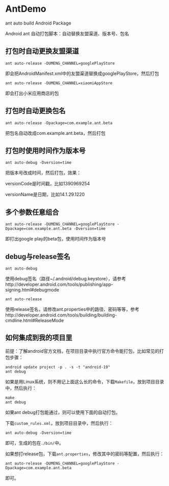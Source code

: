 AntDemo
=======

ant auto build Android Package

Android ant 自动打包脚本：自动替换友盟渠道、版本号、包名


打包时自动更换友盟渠道
----------------------

    ant auto-release -DUMENG_CHANNEL=googlePlayStore

即会把AndroidManifest.xml中的友盟渠道替换成googlePlayStore，然后打包

    ant auto-release -DUMENG_CHANNEL=xiaomiAppStore

即会打出小米应用商店的包


打包时自动更换包名
------------------

    ant auto-release -Dpackage=com.example.ant.beta

把包名自动改成com.example.ant.beta，然后打包


打包时使用时间作为版本号
------------------

    ant auto-debug -Dversion=time

把版本号改成时间，然后打包，效果：

versionCode是时间戳，比如1390969254

versionName是日期，比如14.1.29.1220


多个参数任意组合
------------

    ant auto-release -DUMENG_CHANNEL=googlePlayStore -Dpackage=com.example.ant.beta -Dversion=time

即打出google play的beta包，使用时间作为版本号


debug与release签名
------------------

    ant auto-debug

使用debug签名（路径~/.android/debug.keystore），请参考http://developer.android.com/tools/publishing/app-signing.html#debugmode

    ant auto-release

使用release签名，请修改ant.properties中的路径、密码等等，参考http://developer.android.com/tools/building/building-cmdline.html#ReleaseMode


如何集成到我的项目里
--------------------

前提：了解android官方文档，在项目目录中执行官方命令能打包，比如常见的打包步骤：

    android update project -p . -s -t "android-19"
    ant debug

如果是用Linux系统，则不用记上面这么长的命令，下载`Makefile`，放到项目目录中，然后执行：

    make
    ant debug

如果ant debug打包能通过，则可以使用下面的自动打包。

下载`custom_rules.xml`，放到项目目录中，然后执行：

    ant auto-debug -Dversion=time

即可，生成的包在`./bin/`中。

如果想打release包，下载`ant.properties`，修改其中的密码等配置，然后执行：

    ant auto-release -DUMENG_CHANNEL=googlePlayStore -Dpackage=com.example.ant.beta

即可。

